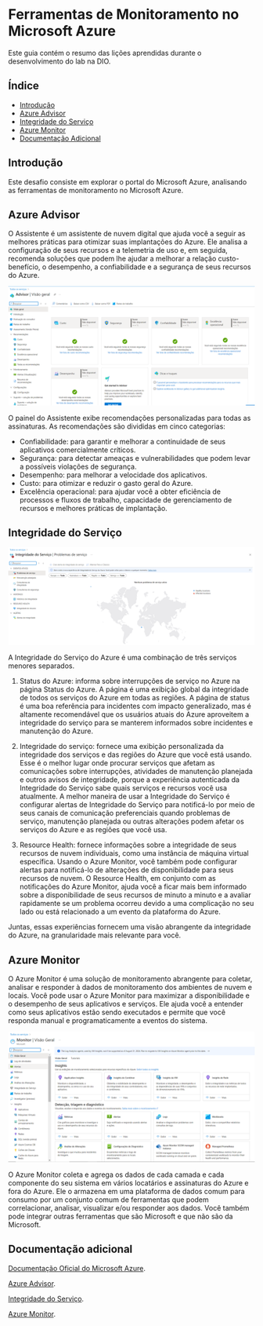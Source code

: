# Ferramentas de Monitoramento no Microsoft Azure

Este guia contém o resumo das lições aprendidas durante o desenvolvimento do lab na DIO.

## Índice
- [Introdução](#introdução)
- [Azure Advisor](#azure-advisor)
- [Integridade do Serviço](#integridade-do-serviço)
- [Azure Monitor](#azure-monitor)
- [Documentação Adicional](#documentação-adicional)

## Introdução

Este desafio consiste em explorar o portal do Microsoft Azure, analisando as ferramentas de monitoramento no Microsoft Azure.

## Azure Advisor

O Assistente é um assistente de nuvem digital que ajuda você a seguir as melhores práticas para otimizar suas implantações do Azure. Ele analisa a configuração de seus recursos e a telemetria de uso e, em seguida, recomenda soluções que podem lhe ajudar a melhorar a relação custo-benefício, o desempenho, a confiabilidade e a segurança de seus recursos do Azure.

![Assistente do Azure](azure-advisor.png)

O painel do Assistente exibe recomendações personalizadas para todas as assinaturas. As recomendações são divididas em cinco categorias:
- Confiabilidade: para garantir e melhorar a continuidade de seus aplicativos comercialmente críticos.
- Segurança: para detectar ameaças e vulnerabilidades que podem levar a possíveis violações de segurança.
- Desempenho: para melhorar a velocidade dos aplicativos.
- Custo: para otimizar e reduzir o gasto geral do Azure.
- Excelência operacional: para ajudar você a obter eficiência de processos e fluxos de trabalho, capacidade de gerenciamento de recursos e melhores práticas de implantação.

## Integridade do Serviço

![Integridade do Serviço](integridade-servico.png)

A Integridade do Serviço do Azure é uma combinação de três serviços menores separados.

1. Status do Azure: informa sobre interrupções de serviço no Azure na página Status do Azure. A página é uma exibição global da integridade de todos os serviços do Azure em todas as regiões. A página de status é uma boa referência para incidentes com impacto generalizado, mas é altamente recomendável que os usuários atuais do Azure aproveitem a integridade do serviço para se manterem informados sobre incidentes e manutenção do Azure.

2. Integridade do serviço: fornece uma exibição personalizada da integridade dos serviços e das regiões do Azure que você está usando. Esse é o melhor lugar onde procurar serviços que afetam as comunicações sobre interrupções, atividades de manutenção planejada e outros avisos de integridade, porque a experiência autenticada da Integridade do Serviço sabe quais serviços e recursos você usa atualmente. A melhor maneira de usar a Integridade do Serviço é configurar alertas de Integridade do Serviço para notificá-lo por meio de seus canais de comunicação preferenciais quando problemas de serviço, manutenção planejada ou outras alterações podem afetar os serviços do Azure e as regiões que você usa.

3. Resource Health: fornece informações sobre a integridade de seus recursos de nuvem individuais, como uma instância de máquina virtual específica. Usando o Azure Monitor, você também pode configurar alertas para notificá-lo de alterações de disponibilidade para seus recursos de nuvem. O Resource Health, em conjunto com as notificações do Azure Monitor, ajuda você a ficar mais bem informado sobre a disponibilidade de seus recursos de minuto a minuto e a avaliar rapidamente se um problema ocorreu devido a uma complicação no seu lado ou está relacionado a um evento da plataforma do Azure.

Juntas, essas experiências fornecem uma visão abrangente da integridade do Azure, na granularidade mais relevante para você.

## Azure Monitor

O Azure Monitor é uma solução de monitoramento abrangente para coletar, analisar e responder à dados de monitoramento dos ambientes de nuvem e locais. Você pode usar o Azure Monitor para maximizar a disponibilidade e o desempenho de seus aplicativos e serviços. Ele ajuda você a entender como seus aplicativos estão sendo executados e permite que você responda manual e programaticamente a eventos do sistema.

![Azure Monitor](azure-monitor.png)

O Azure Monitor coleta e agrega os dados de cada camada e cada componente do seu sistema em vários locatários e assinaturas do Azure e fora do Azure. Ele o armazena em uma plataforma de dados comum para consumo por um conjunto comum de ferramentas que podem correlacionar, analisar, visualizar e/ou responder aos dados. Você também pode integrar outras ferramentas que são Microsoft e que não são da Microsoft.

## Documentação adicional

[Documentação Oficial do Microsoft Azure](https://docs.microsoft.com/azure).

[Azure Advisor](https://learn.microsoft.com/pt-br/azure/advisor/).

[Integridade do Serviço](https://learn.microsoft.com/pt-br/azure/service-health/).

[Azure Monitor](https://learn.microsoft.com/pt-br/azure/azure-monitor/).